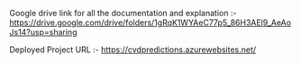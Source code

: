Google drive link for all the documentation and explanation :- https://drive.google.com/drive/folders/1gRqK1WYAeC77p5_86H3AEl9_AeAoJs14?usp=sharing

Deployed Project URL :- https://cvdpredictions.azurewebsites.net/
